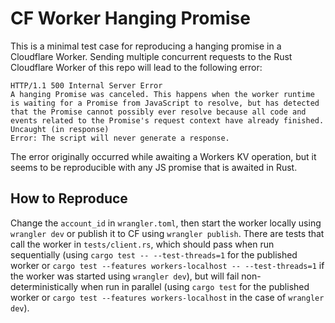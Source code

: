 # CF Worker Hanging Promise

This is a minimal test case for reproducing a hanging promise in a Cloudflare Worker. Sending multiple concurrent requests to the Rust Cloudflare Worker of this repo will lead to the following error:

```
HTTP/1.1 500 Internal Server Error
A hanging Promise was canceled. This happens when the worker runtime is waiting for a Promise from JavaScript to resolve, but has detected that the Promise cannot possibly ever resolve because all code and events related to the Promise's request context have already finished.
Uncaught (in response)
Error: The script will never generate a response.
```

The error originally occurred while awaiting a Workers KV operation, but it seems to be reproducible with any JS promise that is awaited in Rust.

## How to Reproduce

Change the `account_id` in `wrangler.toml`, then start the worker locally using `wrangler dev` or publish it to CF using `wrangler publish`. There are tests that call the worker in `tests/client.rs`, which should pass when run sequentially (using `cargo test -- --test-threads=1` for the published worker or `cargo test --features workers-localhost -- --test-threads=1` if the worker was started using `wrangler dev`), but will fail non-deterministically when run in parallel (using `cargo test` for the published worker or `cargo test --features workers-localhost` in the case of `wrangler dev`).
